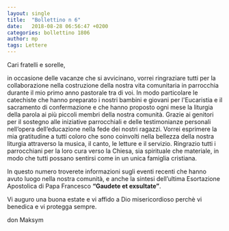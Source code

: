 ```yaml
---
layout: single
title:  "Bollettino n 6"
date:   2018-08-28 06:56:47 +0200
categories: bollettino 1806
author: mp
tags: Lettere
---
```



Cari fratelli e sorelle,

in occasione delle vacanze che si avvicinano, vorrei ringraziare tutti per la collaborazione nella costruzione della nostra vita comunitaria in parrocchia durante il mio primo anno pastorale tra di voi. In modo particolare  le catechiste che hanno preparato i nostri bambini e giovani per l'Eucaristia e il sacramento di confermazione e che hanno proposto ogni mese la liturgia della parola ai più piccoli membri della nostra comunità. Grazie ai genitori per il sostegno alle iniziative parrocchiali e delle testimonianze personali nell’opera dell’educazione nella fede dei nostri ragazzi. Vorrei esprimere la mia gratitudine a tutti coloro che sono coinvolti nella bellezza della nostra liturgia attraverso la musica, il canto, le letture e il servizio. Ringrazio tutti i parrocchiani per la loro cura verso la Chiesa, sia spirituale che materiale, in modo che tutti possano sentirsi come in un unica famiglia cristiana.

In questo numero troverete informazioni sugli eventi recenti che hanno avuto luogo  nella nostra comunità, e anche la sintesi dell’ultima Esortazione Apostolica di Papa Francesco **“Gaudete et exsultate”**.                                                                

Vi auguro una buona estate e vi affido a Dio misericordioso perchè vi benedica e vi protegga sempre. 
                                                                                                      
don Maksym 	

